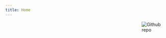 ```yaml
---
title: Home
---
```


<!--[<img src="https://i.loli.net/2019/05/20/5ce26712d560d41699.png" style="max-width:15%;min-width:40px;float:right;" alt="Github repo" />](https://blog.o0o0o0.de)-->
[<img src="https://i.loli.net/2019/11/02/C6YkEf5waJjDQ81.png" style="max-width:15%;min-width:40px;float:right;" alt="Github repo" />](https://blog.degen.run)

